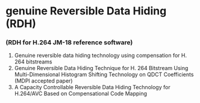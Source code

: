 # genuine Reversible Data Hiding (RDH)
### (RDH for H.264 JM-18 reference software)
  1. Genuine reversible data hiding technology using compensation for H. 264 bitstreams
  2. Genuine Reversible Data Hiding Technique for H. 264 Bitstream Using Multi-Dimensional Histogram Shifting Technology on QDCT Coefficients (MDPI accepted paper)
  3. A Capacity Controllable Reversible Data Hiding Technology for H.264/AVC Based on Compensational Code Mapping
